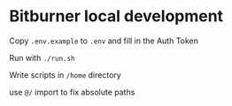 # Bitburner local development

Copy `.env.example` to `.env` and fill in the Auth Token

Run with `./run.sh`

Write scripts in `/home` directory

use `@/` import to fix absolute paths
